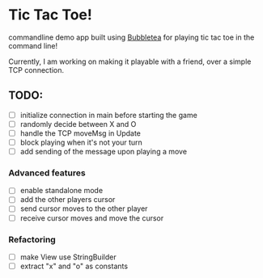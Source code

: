 # Tic Tac Toe!
commandline demo app built using [Bubbletea](https://github.com/charmbracelet/bubbletea) for playing tic tac toe in the command line!

Currently, I am working on making it playable with a friend, over a simple TCP connection.

## TODO:
- [ ] initialize connection in main before starting the game
- [ ] randomly decide between X and O
- [ ] handle the TCP moveMsg in Update
- [ ] block playing when it's not your turn
- [ ] add sending of the message upon playing a move

### Advanced features
- [ ] enable standalone mode
- [ ] add the other players cursor
- [ ] send cursor moves to the other player
- [ ] receive cursor moves and move the cursor

### Refactoring
- [ ] make View use StringBuilder
- [ ] extract "x" and "o" as constants

